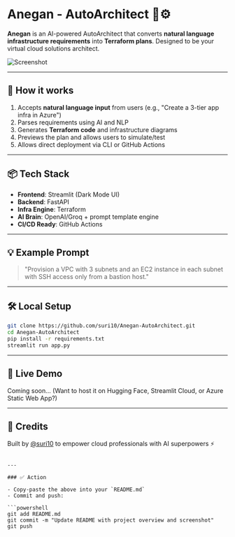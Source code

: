 # Anegan - AutoArchitect 🧠⚙️

**Anegan** is an AI-powered AutoArchitect that converts **natural language infrastructure requirements** into **Terraform plans**. Designed to be your virtual cloud solutions architect.

![Screenshot](./Anegan-assets/anegan_ui_screenshot.png)

---

## 🚀 How it works

1. Accepts **natural language input** from users (e.g., "Create a 3-tier app infra in Azure")
2. Parses requirements using AI and NLP
3. Generates **Terraform code** and infrastructure diagrams
4. Previews the plan and allows users to simulate/test
5. Allows direct deployment via CLI or GitHub Actions

---

## 📦 Tech Stack

- **Frontend**: Streamlit (Dark Mode UI)
- **Backend**: FastAPI
- **Infra Engine**: Terraform
- **AI Brain**: OpenAI/Groq + prompt template engine
- **CI/CD Ready**: GitHub Actions

---

## 💡 Example Prompt

> "Provision a VPC with 3 subnets and an EC2 instance in each subnet with SSH access only from a bastion host."

---

## 🛠️ Local Setup

```bash
git clone https://github.com/suri10/Anegan-AutoArchitect.git
cd Anegan-AutoArchitect
pip install -r requirements.txt
streamlit run app.py
````

---

## 🎯 Live Demo

Coming soon... (Want to host it on Hugging Face, Streamlit Cloud, or Azure Static Web App?)

---

## 🙌 Credits

Built by [@suri10](https://github.com/suri10) to empower cloud professionals with AI superpowers ⚡

````

---

### ✅ Action

- Copy-paste the above into your `README.md`
- Commit and push:

```powershell
git add README.md
git commit -m "Update README with project overview and screenshot"
git push
````
